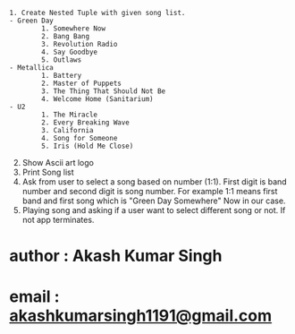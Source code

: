     1. Create Nested Tuple with given song list. 
    - Green Day
            1. Somewhere Now
            2. Bang Bang
            3. Revolution Radio
            4. Say Goodbye
            5. Outlaws
    - Metallica
            1. Battery
            2. Master of Puppets
            3. The Thing That Should Not Be
            4. Welcome Home (Sanitarium)
    - U2
            1. The Miracle
            2. Every Breaking Wave
            3. California
            4. Song for Someone
            5. Iris (Hold Me Close)

2. Show Ascii art logo
3. Print Song list
4. Ask from user to select a song based on number (1:1). First digit is band number and second digit is song number. For example 1:1 means first band and first song which is "Green Day Somewhere" Now in our case.
 5. Playing song and asking if a user want to select different song or not. If not app terminates.


# author : Akash Kumar Singh
#  email  : akashkumarsingh1191@gmail.com


